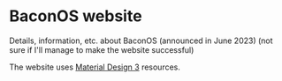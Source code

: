 # BaconOS website
Details, information, etc. about BaconOS (announced in June 2023) (not sure if I'll manage to make the website successful)

The website uses [Material Design 3](https://m3.material.io/) resources.

